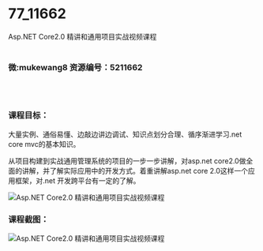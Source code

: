 # 77_11662
Asp.NET Core2.0 精讲和通用项目实战视频课程
<br/></br>
<h3>微:mukewang8 资源编号：5211662</h3>
<br/></br>
<h3>课程目标：</h3>
<p>大量实例、通俗易懂、边敲边讲边调试、知识点划分合理、循序渐进学习.net core mvc的基本知识。</p>
<p>从项目构建到实战通用管理系统的项目的一步一步讲解，对asp.net core2.0做全面的讲解，并了解实际应用中的开发方式。着重讲解asp.net core 2.0这样一个应用框架，对.net 开发跨平台有一定的了解。</p>
<p><img src="https://www.ko996.com/wp-content/uploads/img/2020/03/2-182-300x194.png" alt="Asp.NET Core2.0 精讲和通用项目实战视频课程"></p>
<h3>课程截图：</h3>
<p><img src="https://www.ko996.com/wp-content/uploads/img/2020/03/1-188.png" alt="Asp.NET Core2.0 精讲和通用项目实战视频课程"></p>
